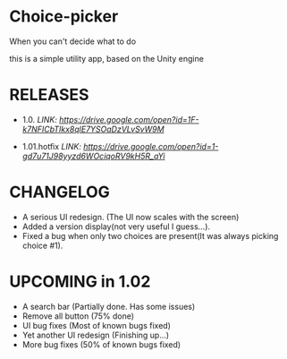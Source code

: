 # Choice-picker
When you can't decide what to do

this is a simple utility app, based on the Unity engine

# RELEASES
- 1.0. *LINK: https://drive.google.com/open?id=1F-k7NFICbTIkx8qlE7YSOaDzVLvSvW9M*

- 1.01.hotfix *LINK: https://drive.google.com/open?id=1-gd7u71J98yyzd6WOciqoRV9kH5R_aYi*

# CHANGELOG
- A serious UI redesign. (The UI now scales with the screen)
- Added a version display(not very useful I guess...).
- Fixed a bug when only two choices are present(It was always picking choice #1).

# UPCOMING in 1.02
- A search bar (Partially done. Has some issues)
- Remove all button (75% done)
- UI bug fixes (Most of known bugs fixed)
- Yet another UI redesign (Finishing up...)
- More bug fixes (50% of known bugs fixed)
